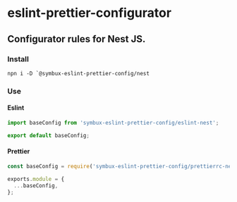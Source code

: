 # eslint-prettier-configurator

## Configurator rules for Nest JS.

### Install

``npn i -D `@symbux-eslint-prettier-config/nest``

### Use

#### Eslint

```ts
import baseConfig from 'symbux-eslint-prettier-config/eslint-nest';

export default baseConfig;
```

#### Prettier

```ts
const baseConfig = require('symbux-eslint-prettier-config/prettierrc-nest');

exports.module = {
  ...baseConfig,
};
```
